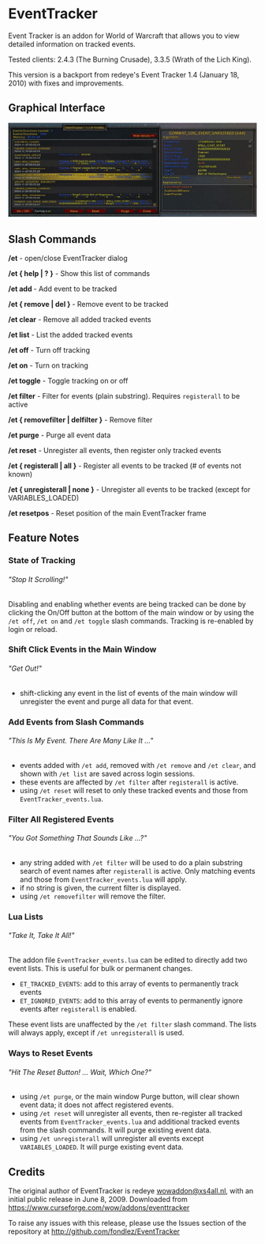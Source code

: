 # EventTracker

Event Tracker is an addon for World of Warcraft that allows you to view detailed 
information on tracked events.

Tested clients: 2.4.3 (The Burning Crusade), 3.3.5 (Wrath of the Lich King).

This version is a backport from redeye's Event Tracker 1.4 (January 18, 2010) 
with fixes and improvements.

## Graphical Interface

![Main Window screenshot](doc/img/addon-eventtracker-1.1.0-main.jpg)

## Slash Commands

**/et** - open/close EventTracker dialog

**/et { help | ? }** - Show this list of commands

**/et add <event>** - Add event to be tracked

**/et { remove | del } <event>** - Remove event to be tracked

**/et clear** - Remove all added tracked events

**/et list** - List the added tracked events

**/et off** - Turn off tracking

**/et on** - Turn on tracking

**/et toggle** - Toggle tracking on or off

**/et filter** - Filter for events (plain substring). Requires `registerall` to 
be active

**/et { removefilter | delfilter }** - Remove filter

**/et purge** - Purge all event data

**/et reset** - Unregister all events, then register only tracked events

**/et { registerall | all }** - Register all events to be tracked (# of events 
not known)

**/et { unregisterall | none }** - Unregister all events to be tracked (except 
for VARIABLES_LOADED)

**/et resetpos** - Reset position of the main EventTracker frame

## Feature Notes

### State of Tracking
###### *"Stop It Scrolling!"*

Disabling and enabling whether events are being tracked can be done by clicking
the On/Off button at the bottom of the main window or by using the `/et off`,
`/et on` and `/et toggle` slash commands. Tracking is re-enabled by login or
reload.

### Shift Click Events in the Main Window
###### *"Get Out!"*

- shift-clicking any event in the list of events of the main window will 
unregister the event and purge all data for that event.

### Add Events from Slash Commands
###### *"This Is My Event. There Are Many Like It ..."*

- events added with `/et add`, removed with `/et remove` and `/et clear`, and 
shown with `/et list` are saved across login sessions. 
- these events are affected by `/et filter` after `registerall` is active. 
- using `/et reset` will reset to only these tracked events and those from 
`EventTracker_events.lua`.

### Filter All Registered Events
###### *"You Got Something That Sounds Like ...?"*

- any string added with `/et filter` will be used to do a plain substring search 
of event names after `registerall` is active. Only matching events and those 
from `EventTracker_events.lua` will apply. 
- if no string is given, the current filter is displayed.
- using `/et removefilter` will remove the filter.

### Lua Lists
###### *"Take It, Take It All!"*

The addon file `EventTracker_events.lua` can be edited to directly add two 
event lists. This is useful for bulk or permanent changes.

- `ET_TRACKED_EVENTS`: add to this array of events to permanently track events
- `ET_IGNORED_EVENTS`: add to this array of events to permanently ignore events 
after `registerall` is enabled. 

These event lists are unaffected by the `/et filter` slash command. The lists 
will always apply, except if `/et unregisterall` is used.

### Ways to Reset Events
###### *"Hit The Reset Button! ... Wait, Which One?"*

- using `/et purge`, or the main window Purge button, will clear shown event 
data; it does not affect registered events. 
- using `/et reset` will unregister all events, then re-register all tracked 
events from `EventTracker_events.lua` and additional tracked events from the 
slash commands. It will purge existing event data.
- using `/et unregisterall` will unregister all events except 
`VARIABLES_LOADED`. It will purge existing event data.

## Credits

The original author of EventTracker is redeye <wowaddon@xs4all.nl>, with an
initial public release in June 8, 2009. Downloaded from 
https://www.curseforge.com/wow/addons/eventtracker

To raise any issues with this release, please use the Issues section of the
repository at http://github.com/fondlez/EventTracker
